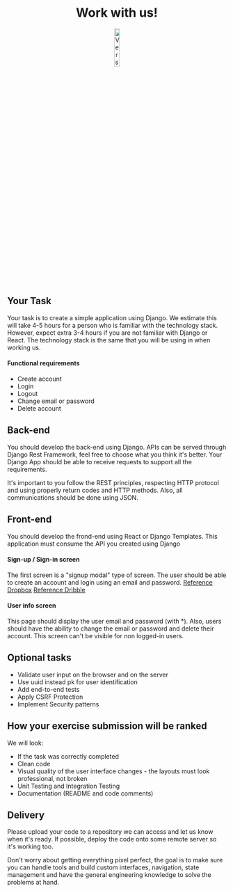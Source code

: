<h1 align="center">Work with us!</h1>

<p align="center">
  <img alt="Version" src="https://resh.com.br/static/img/resh.png" width="15%" height="15%" />
</p>

## Your Task

Your task is to create a simple application using Django. We estimate this will take 4-5 hours for a person who is familiar with the technology stack. However, expect extra 3-4 hours if you are not familiar with Django or React. The technology stack is the same that you will be using in when working us.

#### Functional requirements
* Create account
* Login
* Logout
* Change email or password
* Delete account

## Back-end
You should develop the back-end using Django. APIs can be served through Django Rest Framework, feel free to choose what you think it's better. Your Django App should be able to receive requests to support all the requirements.

It's important to you follow the REST principles, respecting HTTP protocol and using properly return codes and HTTP methods.  Also, all communications should be done using JSON.


## Front-end
You should develop the frond-end using React or Django Templates. This application must consume the API you created using Django

#### Sign-up / Sign-in screen
The first screen is a "signup modal" type of screen. The user should be able to create an account and login using an email and password. [Reference Dropbox](https://www.dropbox.com) [Reference Dribble](https://dribbble.com/session/new)

#### User info screen
This page should display the user email and password (with \*). Also, users should have the ability to change the email or password and delete their account. This screen can't be visible for non logged-in users. 

## Optional tasks
* Validate user input on the browser and on the server
* Use uuid instead pk for user identification
* Add end-to-end tests
* Apply CSRF Protection
* Implement Security patterns

## How your exercise submission will be ranked

We will look:

* If the task was correctly completed
* Clean code
* Visual quality of the user interface changes - the layouts must look professional, not broken
* Unit Testing and Integration Testing
* Documentation (README and code comments)

## Delivery

Please upload your code to a repository we can access and let us know when it's ready. If possible, deploy the code onto some remote server so it's working too.

Don't worry about getting everything pixel perfect, the goal is to make sure you can handle tools and build custom interfaces, navigation, state management and have the general engineering knowledge to solve the problems at hand.
